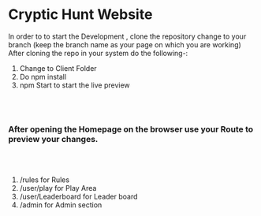 # Cryptic Hunt Website


In order to to start the Development , clone the repository change to your branch (keep the branch name as your page on which you are working)
 After cloning the repo in your system do the following-:
 <ol>
  <li>Change to Client Folder</li>
  <li>Do npm install</li>
  <li> npm Start to start the live preview </li>
  </ol>
  <br></br>
   <h3>After opening the Homepage on the browser use your Route to preview your changes.</h3>
  <br></br>
  <ol>
  <li> /rules for Rules</li>
  <li> /user/play for Play Area</li>
  <li> /user/Leaderboard for Leader board</li>
  <li> /admin for Admin section </li>
  </ol>

